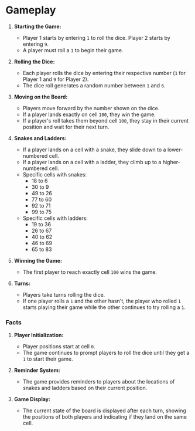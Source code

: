 # Gameplay

1. **Starting the Game:**
    * Player 1 starts by entering `1` to roll the dice. Player 2 starts by entering `9`.
    * A player must roll a `1` to begin their game.

2. **Rolling the Dice:**
    * Each player rolls the dice by entering their respective number (`1` for Player 1 and `9` for Player 2).
    * The dice roll generates a random number between `1` and `6`.

3. **Moving on the Board:**
    * Players move forward by the number shown on the dice.
    * If a player lands exactly on cell `100`, they win the game.
    * If a player's roll takes them beyond cell `100`, they stay in their current position and wait for their next turn.

4. **Snakes and Ladders:**
    * If a player lands on a cell with a snake, they slide down to a lower-numbered cell.
    * If a player lands on a cell with a ladder, they climb up to a higher-numbered cell.
    * Specific cells with snakes:
        * 18 to 6
        * 30 to 9
        * 49 to 26
        * 77 to 60
        * 92 to 71
        * 99 to 75
    * Specific cells with ladders:
        * 19 to 36
        * 26 to 67
        * 40 to 62
        * 46 to 69
        * 65 to 83

5. **Winning the Game:**
    * The first player to reach exactly cell `100` wins the game.

6. **Turns:**
    * Players take turns rolling the dice.
    * If one player rolls a `1` and the other hasn't, the player who rolled `1` starts playing their game while the other continues to try rolling a `1`.

### Facts

1. **Player Initialization:**
    * Player positions start at cell `0`.
    * The game continues to prompt players to roll the dice until they get a `1` to start their game.

2. **Reminder System:**
    * The game provides reminders to players about the locations of snakes and ladders based on their current position.

3. **Game Display:**
    * The current state of the board is displayed after each turn, showing the positions of both players and indicating if they land on the same cell.
